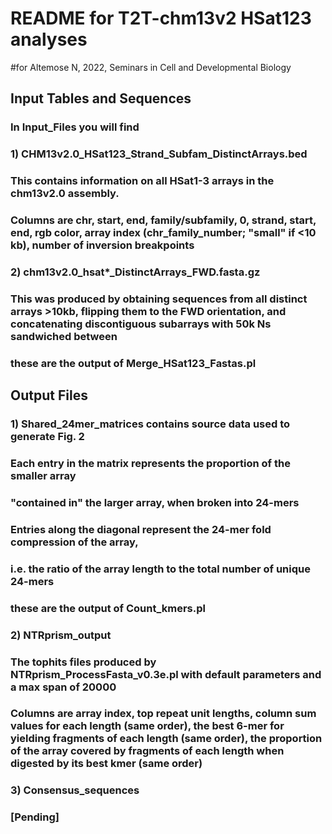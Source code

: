 # README for T2T-chm13v2 HSat123 analyses
#for Altemose N, 2022, Seminars in Cell and Developmental Biology


## Input Tables and Sequences
### In Input_Files you will find 
### 1) CHM13v2.0_HSat123_Strand_Subfam_DistinctArrays.bed
### This contains information on all HSat1-3 arrays in the chm13v2.0 assembly.
### Columns are chr, start, end, family/subfamily, 0, strand, start, end, rgb color, array index (chr_family_number; "small" if <10 kb), number of inversion breakpoints
### 2) chm13v2.0_hsat*_DistinctArrays_FWD.fasta.gz
### This was produced by obtaining sequences from all distinct arrays >10kb, flipping them to the FWD orientation, and concatenating discontiguous subarrays with 50k Ns sandwiched between
### these are the output of Merge_HSat123_Fastas.pl


## Output Files
### 1) Shared_24mer_matrices contains source data used to generate Fig. 2
### Each entry in the matrix represents the proportion of the smaller array 
### "contained in" the larger array, when broken into 24-mers
### Entries along the diagonal represent the 24-mer fold compression of the array, 
### i.e. the ratio of the array length to the total number of unique 24-mers
### these are the output of Count_kmers.pl
### 2) NTRprism_output
### The tophits files produced by NTRprism_ProcessFasta_v0.3e.pl with default parameters and a max span of 20000
### Columns are array index, top repeat unit lengths, column sum values for each length (same order), the best 6-mer for yielding fragments of each length (same order), the proportion of the array covered by fragments of each length when digested by its best kmer (same order)
### 3) Consensus_sequences
### [Pending]

